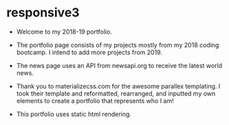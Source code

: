 # responsive3

- Welcome to my 2018-19 portfolio.

- The portfolio page consists of my projects mostly from my 2018 coding bootcamp. I intend to add more projects from 2019. 

- The news page uses an API from newsapi.org to receive the latest world news.

- Thank you to materializecss.com for the awesome parallex templating. I took their template and reformatted, rearranged, and inputted my own elements to create a portfolio that represents who I am!

- This portfolio uses static html rendering.
